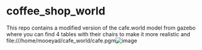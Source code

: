 # coffee_shop_world
This repo contains a modified version of the cafe.world model from gazebo where you can find 4 tables with their chairs to make it more realistic and 
file:///home/mooeyad/cafe_world/cafe.pgm![image](https://user-images.githubusercontent.com/89264196/178996647-69bdc31e-af5b-4053-b22e-242018d0b4cc.png)
